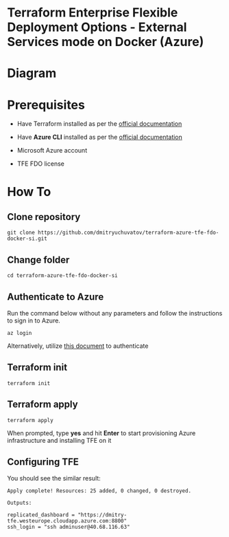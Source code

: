 # Terraform Enterprise Flexible Deployment Options - External Services mode on Docker (Azure)

# Diagram


# Prerequisites

+ Have Terraform installed as per the [official documentation](https://developer.hashicorp.com/terraform/tutorials/aws-get-started/install-cli)

+ Have **Azure CLI** installed as per the [official documentation](https://learn.microsoft.com/en-us/cli/azure/install-azure-cli)

+ Microsoft Azure account

+ TFE FDO license

# How To

## Clone repository

```
git clone https://github.com/dmitryuchuvatov/terraform-azure-tfe-fdo-docker-si.git
```

## Change folder

```
cd terraform-azure-tfe-fdo-docker-si
```

## Authenticate to Azure

Run the command below without any parameters and follow the instructions to sign in to Azure.

```
az login
```

Alternatively, utilize [this document](https://registry.terraform.io/providers/hashicorp/azuread/latest/docs/guides/azure_cli) to authenticate


## Terraform init

```
terraform init
```

## Terraform apply

```
terraform apply
```

When prompted, type **yes** and hit **Enter** to start provisioning Azure infrastructure and installing TFE on it


## Configuring TFE

You should see the similar result:

```
Apply complete! Resources: 25 added, 0 changed, 0 destroyed.

Outputs:

replicated_dashboard = "https://dmitry-tfe.westeurope.cloudapp.azure.com:8800"
ssh_login = "ssh adminuser@40.68.116.63"
```








